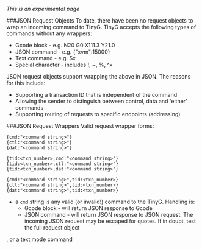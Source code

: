 _This is an experimental page_

###JSON Request Objects
To date, there have been no request objects to wrap an incoming command to TinyG. TinyG accepts the following types of commands without any wrappers:

- Gcode block - e.g. N20 G0 X111.3 Y21.0
- JSON command - e.g. {"xvm":15000} 
- Text command - e.g. $x
- Special character - includes !, ~, %, ^x

JSON request objects support wrapping the above in JSON. The reasons for this include:

- Supporting a transaction ID that is independent of the command
- Allowing the sender to distinguish between control, data and 'either' commands
- Supporting routing of requests to specific endpoints (addressing)

###JSON Request Wrappers
Valid request wrapper forms:

    {cmd:"<command string>"}
    {ctl:"<command string>"}
    {dat:"<command string>"}

    {tid:<txn_number>,cmd:"<command string>"}
    {tid:<txn_number>,ctl:"<command string>"}
    {tid:<txn_number>,dat:"<command string>"}

    {cmd:"<command string>",tid:<txn_number>}
    {ctl:"<command string>",tid:<txn_number>}
    {dat:"<command string>",tid:<txn_number>}


- a `cmd` string is any valid (or invalid!) command to the TinyG. Handling is:
  - Gcode block - will return JSON response to Gcode
  - JSON command - will return JSON response to JSON request. The incoming JSON request may be escaped for quotes. If in doubt, test the full request object 

, or a text mode command

